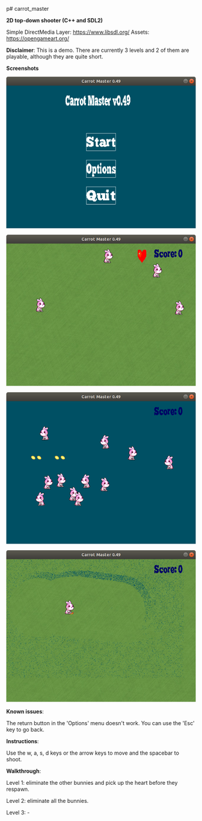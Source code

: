 p# carrot_master

<b>2D top-down shooter (C++ and SDL2)</b>

Simple DirectMedia Layer: https://www.libsdl.org/
Assets: https://opengameart.org/

**Disclaimer**: This is a demo. There are currently 3 levels and 2 of them are playable, although they are quite short.

**Screenshots**

![Menu](screenshots/menu.png)

![Level_1](screenshots/level_1.png)

![Level_2](screenshots/level_2_fire.png)

![Level_3](screenshots/level_3.png)


**Known issues**: 

The return button in the 'Options' menu doesn't work. You can use the 'Esc' key to go back.

**Instructions**:

Use the w, a, s, d keys or the arrow keys to move and the spacebar to shoot.

**Walkthrough**:

Level 1: eliminate the other bunnies and pick up the heart before they respawn.

Level 2: eliminate all the bunnies. 

Level 3: -

